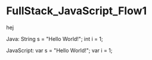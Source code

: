 # FullStack_JavaScript_Flow1
hej


Java:
String s = "Hello World!";
int i = 1;

JavaScript:
var s = "Hello World!";
var i = 1;
